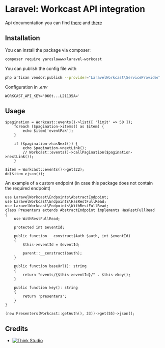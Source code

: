 # Laravel: Workcast API integration

Api documentation you can find [there](https://insite.workcast.com/api-webinar-registration-documentation)
and [there](https://insite.workcast.com/api-webinar-reporting-documentation)

## Installation

You can install the package via composer:

```bash
composer require yaroslawww/laravel-workcast
```

You can publish the config file with:

```bash
php artisan vendor:publish --provider="LaravelWorkcast\ServiceProvider" --tag="config"
```

Configuration in *.env*

```dotenv
WORKCAST_API_KEY='066t...L21135A='
```

## Usage

```injectablephp
$pagination = Workcast::events()->list([ 'limit' => 50 ]);
    foreach ($pagination->items() as $item) {
        echo $item['eventPak'];
    }

    if ($pagination->hasNext()) {
        echo $pagination->nextLink();
        // Workcast::events()->callPagination($pagination->nextLink());
    }
```

```injectablephp
$item = Workcast::events()->get(22);
dd($item->json());
```

An example of a custom endpoint (in case this package does not contain the required endpoint)
```injectablephp
use LaravelWorkcast\Endpoints\AbstractEndpoint;
use LaravelWorkcast\Endpoints\HasRestFullRead;
use LaravelWorkcast\Endpoints\WithRestFullRead;
class Presenters extends AbstractEndpoint implements HasRestFullRead
{
    use WithRestFullRead;

    protected int $eventId;

    public function __construct(Auth $auth, int $eventId)
    {
        $this->eventId = $eventId;

        parent::__construct($auth);
    }

    public function baseUrl(): string
    {
        return "events/{$this->eventId}/" . $this->key();
    }

    public function key(): string
    {
        return 'presenters';
    }
}

(new Presenters(Workcast::getAuth(), 33))->get(55)->json();
```

## Credits

- [![Think Studio](https://yaroslawww.github.io/images/sponsors/packages/logo-think-studio.png)](https://think.studio/)
